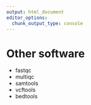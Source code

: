 ```yaml
---
output: html_document
editor_options:
  chunk_output_type: console
---
```


# Other software

- fastqc
- multiqc
- samtools
- vcftools
- bedtools
